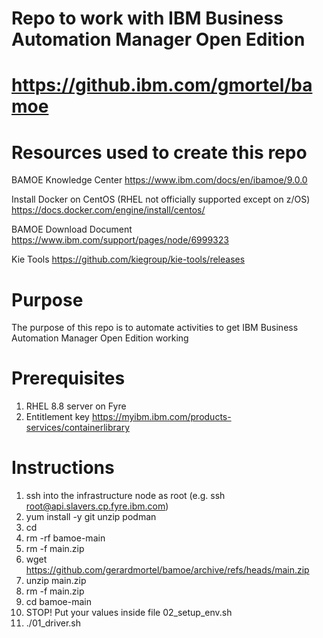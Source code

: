 # Repo to work with IBM Business Automation Manager Open Edition
# https://github.ibm.com/gmortel/bamoe

# Resources used to create this repo
BAMOE Knowledge Center
https://www.ibm.com/docs/en/ibamoe/9.0.0

Install Docker on CentOS (RHEL not officially supported except on z/OS)
https://docs.docker.com/engine/install/centos/

BAMOE Download Document
https://www.ibm.com/support/pages/node/6999323

Kie Tools
https://github.com/kiegroup/kie-tools/releases

# Purpose
The purpose of this repo is to automate activities to get IBM Business Automation Manager Open Edition working

# Prerequisites
1. RHEL 8.8 server on Fyre
2. Entitlement key https://myibm.ibm.com/products-services/containerlibrary

# Instructions
1. ssh into the infrastructure node as root (e.g. ssh root@api.slavers.cp.fyre.ibm.com)
2. yum install -y git unzip podman
3. cd
4. rm -rf bamoe-main
5. rm -f main.zip
6. wget https://github.com/gerardmortel/bamoe/archive/refs/heads/main.zip
7. unzip main.zip
8. rm -f main.zip
9. cd bamoe-main
10. STOP! Put your values inside file 02_setup_env.sh
11. ./01_driver.sh